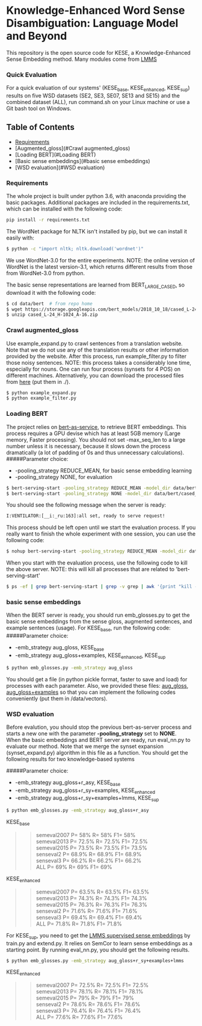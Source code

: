 # Knowledge-Enhanced Word Sense Disambiguation: Language Model and Beyond

This repository is the open source code for KESE, a Knowledge-Enhanced Sense Embedding method. Many modules come from [LMMS](https://github.com/danlou/lmms)

### Quick Evaluation
For a quick evaluation of our systems' (KESE<sub>base</sub>, KESE<sub>enhanced</sub>, KESE<sub>sup</sub>) results on five WSD datasets (SE2, SE3, SE07, SE13 and SE15) and the combined dataset (ALL), run command.sh on your Linux machine or use a Git bash tool on Windows. 

## Table of Contents
- [Requirements](#Requirements)
- [Augmented_gloss](#Crawl augmented_gloss)
- [Loading BERT](#Loading BERT)
- [Basic sense embeddings](#basic sense embeddings)
- [WSD evaluation](#WSD evaluation)


### Requirements

The whole project is built under python 3.6, with anaconda providing the basic packages. Additional packages are included in the requirements.txt, which can be installed with the following code:

```bash
pip install -r requirements.txt
```

The WordNet package for NLTK isn't installed by pip, but we can install it easily with:

```bash
$ python -c "import nltk; nltk.download('wordnet')"
```

We use WordNet-3.0 for the entire experiments. NOTE: the online version of WordNet is the latest version-3.1, which returns different results from those from WordNet-3.0 from python.


The basic sense representations are learned from BERT<sub>LARGE_CASED</sub>, so download it with the following code:

```bash
$ cd data/bert  # from repo home
$ wget https://storage.googleapis.com/bert_models/2018_10_18/cased_L-24_H-1024_A-16.zip
$ unzip cased_L-24_H-1024_A-16.zip
```

### Crawl augmented_gloss
Use example_expand.py to crawl sentences from a translation website. Note that we do not use any of the translation results or other information provided by the website. After this process, run example_filter.py to filter those noisy sentences.
NOTE: this process takes a considerably lone time, especially for nouns. One can run four process (synsets for 4 POS) on different machines. Alternatively, you can download the processed files from [here](https://drive.google.com/open?id=1qvQ-y2ylD8vLqSrHLPLJkq3ugAjxVOrD) (put them in ./).
```bash
$ python example_expand.py
$ python example_filter.py
```

### Loading BERT

The project relies on [bert-as-service](https://github.com/hanxiao/bert-as-service), to retrieve BERT embeddings. This process requires a GPU devise which has at least 5GB memory (Large memory, Faster processing). You should not set -max_seq_len to a large number unless it is necessary, because it slows down the process dramatically (a lot of padding of 0s and thus unnecessary calculations).
#####Parameter choice:  
- -pooling_strategy REDUCE_MEAN, for basic sense embedding learning
- -pooling_strategy NONE, for evaluation
```bash
$ bert-serving-start -pooling_strategy REDUCE_MEAN -model_dir data/bert/cased_L-24_H-1024_A-16 -pooling_layer -1 -2 -3 -4 -max_seq_len NONE -max_batch_size 32 -num_worker=1 -device_map 0 -cased_tokenization
$ bert-serving-start -pooling_strategy NONE -model_dir data/bert/cased_L-24_H-1024_A-16 -pooling_layer -1 -2 -3 -4 -max_seq_len NONE -max_batch_size 32 -num_worker=1 -device_map 0 -cased_tokenization
```

You should see the following message when the server is ready:

```bash
I:VENTILATOR:[__i:_ru:163]:all set, ready to serve request!
```

This process should be left open until we start the evaluation process. If you really want to finish the whole experiment with one session, you can use the following code:

```bash
$ nohup bert-serving-start -pooling_strategy REDUCE_MEAN -model_dir data/bert/cased_L-24_H-1024_A-16 -pooling_layer -1 -2 -3 -4 -max_seq_len NONE -max_batch_size 32 -num_worker=1 -device_map 0 -cased_tokenization > nohup.out &
```

When you start with the evaluation process, use the following code to kill the above server. NOTE: this will kill all processes that are related to 'bert-serving-start'
```bash
$ ps -ef | grep bert-serving-start | grep -v grep | awk '{print "kill -9 "$2}' | sh
```

### basic sense embeddings
When the BERT server is ready, you should run emb_glosses.py to get the basic sense embeddings from the sense gloss, augmented sentences, and example sentences (usage). For KESE<sub>base</sub>, run the following code:
#####Parameter choice:  
- -emb_strategy aug_gloss, KESE<sub>base</sub>
- -emb_strategy aug_gloss+examples, KESE<sub>enhanced</sub>, KESE<sub>sup</sub>
```bash
$ python emb_glosses.py -emb_strategy aug_gloss
```

You should get a file (in python pickle format, faster to save and load) for processes with each parameter. Also, we provided these files: [aug_gloss](https://drive.google.com/open?id=1h8mpFLCfe095URAFPxVuciAO6nf3y-Mq), [aug_gloss+examples](https://drive.google.com/open?id=1E28mw0T-5vI4FpzyJ9Eb9aEawUYWTFao) so that you can implement the following codes conveniently (put them in /data/vectors).


### WSD evaluation
Before evalution, you should stop the previous bert-as-server process and starts a new one with the parameter **-pooling_strategy** set to **NONE**.  
When the basic embeddings and BERT server are ready, run eval_nn.py to evaluate our method. Note that we merge the synset expansion (synset_expand.py) algorithm in this file as a function. You should get the following results for two knowledge-based systems  

#####Parameter choice:  
- -emb_strategy aug_gloss+r_asy, KESE<sub>base</sub>
- -emb_strategy aug_gloss+r_sy+examples, KESE<sub>enhanced</sub>
- -emb_strategy aug_gloss+r_sy+examples+lmms, KESE<sub>sup</sub>

```bash
$ python emb_glosses.py -emb_strategy aug_gloss+r_asy
```

KESE<sub>base</sub>
>>  semeval2007 P= 58% R= 58% F1= 58%  
    semeval2013 P= 72.5% R= 72.5% F1= 72.5%  
    semeval2015 P= 73.5% R= 73.5% F1= 73.5%  
    senseval2 P= 68.9% R= 68.9% F1= 68.9%  
    senseval3 P= 66.2% R= 66.2% F1= 66.2%  
    ALL P= 69% R= 69% F1= 69%  
    
KESE<sub>enhanced</sub>
>>  semeval2007 P= 63.5% R= 63.5% F1= 63.5%  
    semeval2013 P= 74.3% R= 74.3% F1= 74.3%  
    semeval2015 P= 76.3% R= 76.3% F1= 76.3%  
    senseval2 P= 71.6% R= 71.6% F1= 71.6%  
    senseval3 P= 69.4% R= 69.4% F1= 69.4%  
    ALL P= 71.8% R= 71.8% F1= 71.8%  
    
For KESE<sub>sup</sub>, you need to get the [LMMS supervised sense embeddings](https://drive.google.com/open?id=1JwkqCRfPSODk5ePwcuFsTK_bxvd9YI9c) by train.py and extend.py. It relies on SemCor to learn sense embeddings as a starting point. By running eval_nn.py, you should get the following results.

```bash
$ python emb_glosses.py -emb_strategy aug_gloss+r_sy+examples+lmms
```

KESE<sub>enhanced</sub>
>>  semeval2007 P= 72.5% R= 72.5% F1= 72.5%  
    semeval2013 P= 78.1% R= 78.1% F1= 78.1%  
    semeval2015 P= 79% R= 79% F1= 79%  
    senseval2 P= 78.6% R= 78.6% F1= 78.6%  
    senseval3 P= 76.4% R= 76.4% F1= 76.4%  
    ALL P= 77.6% R= 77.6% F1= 77.6%  
